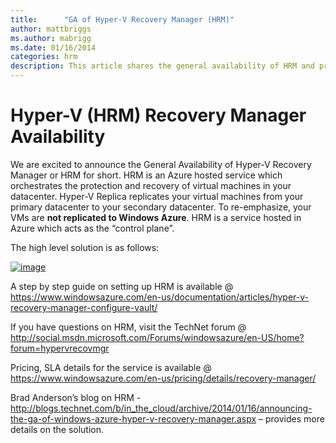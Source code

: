 ```yaml
---
title:      "GA of Hyper-V Recovery Manager (HRM)"
author: mattbriggs
ms.author: mabrigg
ms.date: 01/16/2014
categories: hrm
description: This article shares the general availability of HRM and provides relevant resources.
---
```

# Hyper-V (HRM) Recovery Manager Availability

We are excited to announce the General Availability of Hyper-V Recovery Manager or HRM for short. HRM is an Azure hosted service which orchestrates the protection and recovery of virtual machines in your datacenter. Hyper-V Replica replicates your virtual machines from your primary datacenter to your secondary datacenter. To re-emphasize, your VMs are **not replicated to Windows Azure**. HRM is a service hosted in Azure which acts as the “control plane”.

The high level solution is as follows:

[![image](https://msdnshared.blob.core.windows.net/media/TNBlogsFS/prod.evol.blogs.technet.com/CommunityServer.Blogs.Components.WeblogFiles/00/00/00/50/45/metablogapi/image_thumb_08F9A01C.png)](https://msdnshared.blob.core.windows.net/media/TNBlogsFS/prod.evol.blogs.technet.com/CommunityServer.Blogs.Components.WeblogFiles/00/00/00/50/45/metablogapi/image_63015F14.png)

A step by step guide on setting up HRM is available @ <https://www.windowsazure.com/en-us/documentation/articles/hyper-v-recovery-manager-configure-vault/>

If you have questions on HRM, visit the TechNet forum @ <http://social.msdn.microsoft.com/Forums/windowsazure/en-US/home?forum=hypervrecovmgr>

Pricing, SLA details for the service is available @ <https://www.windowsazure.com/en-us/pricing/details/recovery-manager/>

Brad Anderson’s blog on HRM - <http://blogs.technet.com/b/in_the_cloud/archive/2014/01/16/announcing-the-ga-of-windows-azure-hyper-v-recovery-manager.aspx> – provides more details on the solution.
